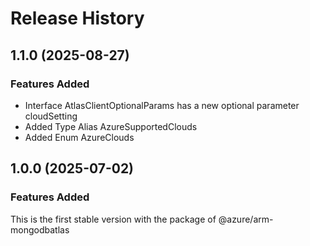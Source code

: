 # Release History

## 1.1.0 (2025-08-27)

### Features Added
  - Interface AtlasClientOptionalParams has a new optional parameter cloudSetting
  - Added Type Alias AzureSupportedClouds
  - Added Enum AzureClouds

    
## 1.0.0 (2025-07-02)

### Features Added

This is the first stable version with the package of @azure/arm-mongodbatlas

